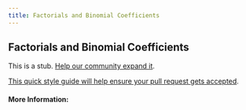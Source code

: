 ```yaml
---
title: Factorials and Binomial Coefficients
---
```


## Factorials and Binomial Coefficients

This is a stub. [Help our community expand it](https://github.com/freeCodeCamp/guide-articles/tree/master/articles/Math/Counting/Factorials-And-Binomial-Coefficients/index.md).

[This quick style guide will help ensure your pull request gets accepted](https://github.com/freeCodeCamp/guide-articles/blob/master/README.md).

<!-- The article goes here, in GitHub-flavored Markdown. Feel free to add YouTube videos, images, and CodePen/JSBin embeds  -->

#### More Information:
<!-- Please add any articles you think might be helpful to read before writing the article -->


